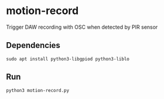 # motion-record
Trigger DAW recording with OSC when detected by PIR sensor

## Dependencies
`sudo apt install python3-libgpiod python3-liblo`

## Run
`python3 motion-record.py`
